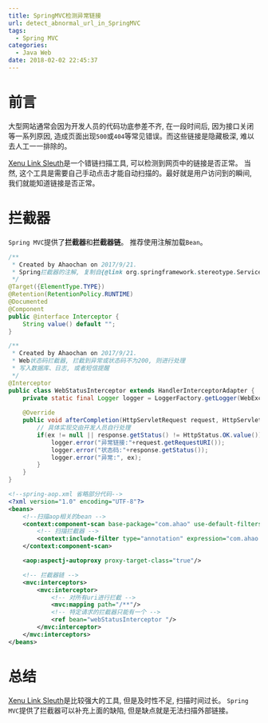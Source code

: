 ```yaml
---
title: SpringMVC检测异常链接
url: detect_abnormal_url_in_SpringMVC
tags:
  - Spring MVC
categories:
  - Java Web
date: 2018-02-02 22:45:37
---
```


# 前言
大型网站通常会因为开发人员的代码功底参差不齐, 在一段时间后, 因为接口关闭等一系列原因, 造成页面出现`500`或`404`等常见错误。而这些链接是隐藏极深, 难以去人工一一排除的。

[Xenu Link Sleuth](https://en.wikipedia.org/wiki/Xenu%27s_Link_Sleuth)是一个错链扫描工具, 可以检测到网页中的链接是否正常。
当然, 这个工具是需要自己手动点击才能自动扫描的。最好就是用户访问到的瞬间, 我们就能知道链接是否正常。

<!-- more -->

# 拦截器
`Spring MVC`提供了**拦截器**和**拦截器链**。
推荐使用注解加载`Bean`。

```java
/**
 * Created by Ahaochan on 2017/9/21.
 * Spring拦截器的注解, 复制自{@link org.springframework.stereotype.Service}
 */
@Target({ElementType.TYPE})
@Retention(RetentionPolicy.RUNTIME)
@Documented
@Component
public @interface Interceptor {
    String value() default "";
}

/**
 * Created by Ahaochan on 2017/9/21.
 * Web状态码拦截器, 拦截到异常或状态码不为200, 则进行处理
 * 写入数据库、日志, 或者短信提醒
 */
@Interceptor
public class WebStatusInterceptor extends HandlerInterceptorAdapter {
    private static final Logger logger = LoggerFactory.getLogger(WebExceptionResolver.class);
    
    @Override
    public void afterCompletion(HttpServletRequest request, HttpServletResponse response, Object handler, Exception ex) throws Exception {
        // 具体实现交由开发人员自行处理
        if(ex != null || response.getStatus() != HttpStatus.OK.value()){
            logger.error("异常链接:"+request.getRequestURI());
            logger.error("状态码:"+response.getStatus());
            logger.error("异常:", ex);
        }
    }
}
```
```xml
<!--spring-aop.xml 省略部分代码-->
<?xml version="1.0" encoding="UTF-8"?>
<beans>
    <!--扫描aop相关的bean -->
    <context:component-scan base-package="com.ahao" use-default-filters="false">
        <!-- 扫描拦截器 -->
        <context:include-filter type="annotation" expression="com.ahao.annotation.Interceptor"/>
    </context:component-scan>

    <aop:aspectj-autoproxy proxy-target-class="true"/>

    <!-- 拦截器链 -->
    <mvc:interceptors>
        <mvc:interceptor>
            <!-- 对所有uri进行拦截 -->
            <mvc:mapping path="/**"/>
            <!-- 特定请求的拦截器只能有一个 -->
            <ref bean="webStatusInterceptor "/>
        </mvc:interceptor>
    </mvc:interceptors>
</beans>
```

# 总结
[Xenu Link Sleuth](https://en.wikipedia.org/wiki/Xenu%27s_Link_Sleuth)是比较强大的工具, 但是及时性不足, 扫描时间过长。
`Spring MVC`提供了拦截器可以补充上面的缺陷, 但是缺点就是无法扫描外部链接。